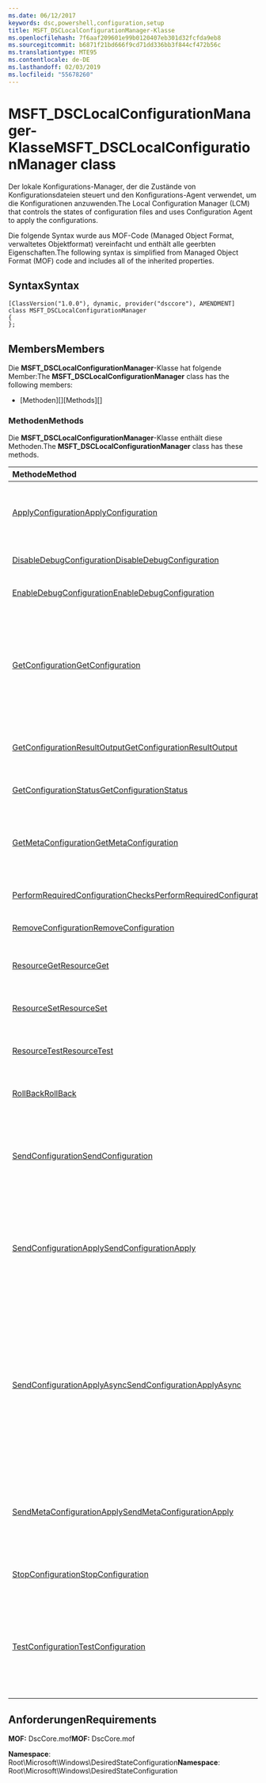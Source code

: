 ```yaml
---
ms.date: 06/12/2017
keywords: dsc,powershell,configuration,setup
title: MSFT_DSCLocalConfigurationManager-Klasse
ms.openlocfilehash: 7f6aaf209601e99b0120407eb301d32fcfda9eb8
ms.sourcegitcommit: b6871f21bd666f9cd71dd336bb3f844cf472b56c
ms.translationtype: MTE95
ms.contentlocale: de-DE
ms.lasthandoff: 02/03/2019
ms.locfileid: "55678260"
---
```

# <a name="msftdsclocalconfigurationmanager-class"></a><span data-ttu-id="9dc2a-103">MSFT_DSCLocalConfigurationManager-Klasse</span><span class="sxs-lookup"><span data-stu-id="9dc2a-103">MSFT_DSCLocalConfigurationManager class</span></span>

<span data-ttu-id="9dc2a-104">Der lokale Konfigurations-Manager, der die Zustände von Konfigurationsdateien steuert und den Konfigurations-Agent verwendet, um die Konfigurationen anzuwenden.</span><span class="sxs-lookup"><span data-stu-id="9dc2a-104">The Local Configuration Manager (LCM) that controls the states of configuration files and uses Configuration Agent to apply the configurations.</span></span>

<span data-ttu-id="9dc2a-105">Die folgende Syntax wurde aus MOF-Code (Managed Object Format, verwaltetes Objektformat) vereinfacht und enthält alle geerbten Eigenschaften.</span><span class="sxs-lookup"><span data-stu-id="9dc2a-105">The following syntax is simplified from Managed Object Format (MOF) code and includes all of the inherited properties.</span></span>

## <a name="syntax"></a><span data-ttu-id="9dc2a-106">Syntax</span><span class="sxs-lookup"><span data-stu-id="9dc2a-106">Syntax</span></span>

```
[ClassVersion("1.0.0"), dynamic, provider("dsccore"), AMENDMENT]
class MSFT_DSCLocalConfigurationManager
{
};
```

## <a name="members"></a><span data-ttu-id="9dc2a-107">Members</span><span class="sxs-lookup"><span data-stu-id="9dc2a-107">Members</span></span>

<span data-ttu-id="9dc2a-108">Die **MSFT_DSCLocalConfigurationManager**-Klasse hat folgende Member:</span><span class="sxs-lookup"><span data-stu-id="9dc2a-108">The **MSFT_DSCLocalConfigurationManager** class has the following members:</span></span>

- <span data-ttu-id="9dc2a-109">[Methoden][]</span><span class="sxs-lookup"><span data-stu-id="9dc2a-109">[Methods][]</span></span>

### <a name="methods"></a><span data-ttu-id="9dc2a-110">Methoden</span><span class="sxs-lookup"><span data-stu-id="9dc2a-110">Methods</span></span>

<span data-ttu-id="9dc2a-111">Die **MSFT_DSCLocalConfigurationManager**-Klasse enthält diese Methoden.</span><span class="sxs-lookup"><span data-stu-id="9dc2a-111">The **MSFT_DSCLocalConfigurationManager** class has these methods.</span></span>

|<span data-ttu-id="9dc2a-112">Methode</span><span class="sxs-lookup"><span data-stu-id="9dc2a-112">Method</span></span> |<span data-ttu-id="9dc2a-113">Beschreibung</span><span class="sxs-lookup"><span data-stu-id="9dc2a-113">Description</span></span> |
|:--- |:---|
| [<span data-ttu-id="9dc2a-114">ApplyConfiguration</span><span class="sxs-lookup"><span data-stu-id="9dc2a-114">ApplyConfiguration</span></span>](msft-dsclocalconfigurationmanager-applyconfiguration.md)| <span data-ttu-id="9dc2a-115">Verwendet den Konfigurations-Agent, um die ausstehende Konfiguration anzuwenden.</span><span class="sxs-lookup"><span data-stu-id="9dc2a-115">Uses the Configuration Agent to apply the configuration that is pending.</span></span>|
| [<span data-ttu-id="9dc2a-116">DisableDebugConfiguration</span><span class="sxs-lookup"><span data-stu-id="9dc2a-116">DisableDebugConfiguration</span></span>](msft-dsclocalconfigurationmanager-disabledebugconfiguration.md)| <span data-ttu-id="9dc2a-117">Deaktiviert das Debuggen von DSC-Ressourcen.</span><span class="sxs-lookup"><span data-stu-id="9dc2a-117">Disables DSC resource debugging.</span></span>|
| [<span data-ttu-id="9dc2a-118">EnableDebugConfiguration</span><span class="sxs-lookup"><span data-stu-id="9dc2a-118">EnableDebugConfiguration</span></span>](msft-dsclocalconfigurationmanager-enabledebugconfiguration.md)| <span data-ttu-id="9dc2a-119">Aktiviert das Debuggen von DSC-Ressourcen.</span><span class="sxs-lookup"><span data-stu-id="9dc2a-119">Enables DSC resource debugging.</span></span>|
| [<span data-ttu-id="9dc2a-120">GetConfiguration</span><span class="sxs-lookup"><span data-stu-id="9dc2a-120">GetConfiguration</span></span>](msft-dsclocalconfigurationmanager-getconfiguration.md)| <span data-ttu-id="9dc2a-121">Sendet das Konfigurationsdokument an den verwalteten Knoten und verwendet die **Get**-Methode des Konfigurations-Agents, um die Konfiguration anzuwenden.</span><span class="sxs-lookup"><span data-stu-id="9dc2a-121">Sends the configuration document to the managed node and uses the **Get** method of the Configuration Agent to apply the configuration.</span></span>|
| [<span data-ttu-id="9dc2a-122">GetConfigurationResultOutput</span><span class="sxs-lookup"><span data-stu-id="9dc2a-122">GetConfigurationResultOutput</span></span>](msft-dsclocalconfigurationmanager-getconfigurationresultoutput.md)| <span data-ttu-id="9dc2a-123">Ruft die Konfigurations-Agent-Ausgabe im Zusammenhang mit einem bestimmten Auftrag ab.</span><span class="sxs-lookup"><span data-stu-id="9dc2a-123">Gets the Configuration Agent output relating to a specific job.</span></span>|
| [<span data-ttu-id="9dc2a-124">GetConfigurationStatus</span><span class="sxs-lookup"><span data-stu-id="9dc2a-124">GetConfigurationStatus</span></span>](msft-dsclocalconfigurationmanager-getconfigurationstatus.md)| <span data-ttu-id="9dc2a-125">Abrufen des Konfigurationsstatusverlaufs.</span><span class="sxs-lookup"><span data-stu-id="9dc2a-125">Get the configuration status history.</span></span>|
| [<span data-ttu-id="9dc2a-126">GetMetaConfiguration</span><span class="sxs-lookup"><span data-stu-id="9dc2a-126">GetMetaConfiguration</span></span>](msft-dsclocalconfigurationmanager-getmetaconfiguration.md)| <span data-ttu-id="9dc2a-127">Ruft die Einstellungen des lokalen Konfigurations-Managers ab, die zur Steuerung des Konfigurations-Agents verwendet werden.</span><span class="sxs-lookup"><span data-stu-id="9dc2a-127">Gets the LCM settings that are used to control Configuration Agent.</span></span>|
| [<span data-ttu-id="9dc2a-128">PerformRequiredConfigurationChecks</span><span class="sxs-lookup"><span data-stu-id="9dc2a-128">PerformRequiredConfigurationChecks</span></span>](msft-dsclocalconfigurationmanager-performrequiredconfigurationchecks.md)| <span data-ttu-id="9dc2a-129">Startet die Konsistenzprüfung.</span><span class="sxs-lookup"><span data-stu-id="9dc2a-129">Starts the consistency check.</span></span>|
| [<span data-ttu-id="9dc2a-130">RemoveConfiguration</span><span class="sxs-lookup"><span data-stu-id="9dc2a-130">RemoveConfiguration</span></span>](msft-dsclocalconfigurationmanager-removeconfiguration.md)| <span data-ttu-id="9dc2a-131">Entfernt die Konfigurationsdateien.</span><span class="sxs-lookup"><span data-stu-id="9dc2a-131">Removes the configuration files.</span></span>|
| [<span data-ttu-id="9dc2a-132">ResourceGet</span><span class="sxs-lookup"><span data-stu-id="9dc2a-132">ResourceGet</span></span>](msft-dsclocalconfigurationmanager-resourceget.md)| <span data-ttu-id="9dc2a-133">Ruft direkt die **Get**-Methode einer DSC-Ressource auf.</span><span class="sxs-lookup"><span data-stu-id="9dc2a-133">Directly calls the **Get** method of a DSC resource.</span></span>|
| [<span data-ttu-id="9dc2a-134">ResourceSet</span><span class="sxs-lookup"><span data-stu-id="9dc2a-134">ResourceSet</span></span>](msft-dsclocalconfigurationmanager-resourceset.md)| <span data-ttu-id="9dc2a-135">Ruft direkt die **Set**-Methode einer DSC-Ressource auf.</span><span class="sxs-lookup"><span data-stu-id="9dc2a-135">Directly calls the **Set** method of a DSC resource.</span></span>|
| [<span data-ttu-id="9dc2a-136">ResourceTest</span><span class="sxs-lookup"><span data-stu-id="9dc2a-136">ResourceTest</span></span>](msft-dsclocalconfigurationmanager-resourcetest.md)| <span data-ttu-id="9dc2a-137">Ruft direkt die **Test**-Methode einer DSC-Ressource auf.</span><span class="sxs-lookup"><span data-stu-id="9dc2a-137">Directly calls the **Test** method of a DSC resource.</span></span>|
| [<span data-ttu-id="9dc2a-138">RollBack</span><span class="sxs-lookup"><span data-stu-id="9dc2a-138">RollBack</span></span>](msft-dsclocalconfigurationmanager-rollback.md)| <span data-ttu-id="9dc2a-139">Führt einen Rollback zu einer vorherigen Konfiguration aus.</span><span class="sxs-lookup"><span data-stu-id="9dc2a-139">Rolls back to a previous configuration.</span></span>|
| [<span data-ttu-id="9dc2a-140">SendConfiguration</span><span class="sxs-lookup"><span data-stu-id="9dc2a-140">SendConfiguration</span></span>](msft-dsclocalconfigurationmanager-sendconfiguration.md)| <span data-ttu-id="9dc2a-141">Sendet das Konfigurationsdokument an den verwalteten Knoten und speichert es als ausstehende Änderung.</span><span class="sxs-lookup"><span data-stu-id="9dc2a-141">Sends the configuration document to the managed node and saves it as a pending change.</span></span>|
| [<span data-ttu-id="9dc2a-142">SendConfigurationApply</span><span class="sxs-lookup"><span data-stu-id="9dc2a-142">SendConfigurationApply</span></span>](msft-dsclocalconfigurationmanager-sendconfigurationapply.md)| <span data-ttu-id="9dc2a-143">Sendet das Konfigurationsdokument an den verwalteten Knoten und verwendet den Konfigurations-Agent zum Anwenden der Konfiguration.</span><span class="sxs-lookup"><span data-stu-id="9dc2a-143">Sends the configuration document to the managed node and uses the Configuration Agent to apply the configuration.</span></span>|
| [<span data-ttu-id="9dc2a-144">SendConfigurationApplyAsync</span><span class="sxs-lookup"><span data-stu-id="9dc2a-144">SendConfigurationApplyAsync</span></span>](msft-dsclocalconfigurationmanager-sendconfigurationapplyasync.md)| <span data-ttu-id="9dc2a-145">Senden des Konfigurationsdokuments an den verwalteten Knoten und Beginnen mit der Verwendung des Konfigurations-Agents zum Anwenden der Konfiguration.</span><span class="sxs-lookup"><span data-stu-id="9dc2a-145">Send the configuration document to the managed node and start using the Configuration Agent to apply the configuration.</span></span> <span data-ttu-id="9dc2a-146">Verwenden Sie „GetConfigurationResultOutput“, um Ergebnisausgaben abzurufen.</span><span class="sxs-lookup"><span data-stu-id="9dc2a-146">Use GetConfigurationResultOutput to retrieve result output.</span></span>|
| [<span data-ttu-id="9dc2a-147">SendMetaConfigurationApply</span><span class="sxs-lookup"><span data-stu-id="9dc2a-147">SendMetaConfigurationApply</span></span>](msft-dsclocalconfigurationmanager-sendmetaconfigurationapply.md)| <span data-ttu-id="9dc2a-148">Legt die Einstellungen des lokalen Konfigurations-Managers fest, die zur Steuerung des Konfigurations-Agents verwendet werden.</span><span class="sxs-lookup"><span data-stu-id="9dc2a-148">Sets the LCM settings that are used to control the Configuration Agent.</span></span>|
| [<span data-ttu-id="9dc2a-149">StopConfiguration</span><span class="sxs-lookup"><span data-stu-id="9dc2a-149">StopConfiguration</span></span>](msft-dsclocalconfigurationmanager-stopconfiguration.md)| <span data-ttu-id="9dc2a-150">Beende die Konfiguration, die gerade ausgeführt wird.</span><span class="sxs-lookup"><span data-stu-id="9dc2a-150">Stops the configuration that is in progress.</span></span>|
| [<span data-ttu-id="9dc2a-151">TestConfiguration</span><span class="sxs-lookup"><span data-stu-id="9dc2a-151">TestConfiguration</span></span>](msft-dsclocalconfigurationmanager-testconfiguration.md)| <span data-ttu-id="9dc2a-152">Sendet das Konfigurationsdokument an den verwalteten Knoten und überprüft die aktuelle Konfiguration anhand dieses Dokuments.</span><span class="sxs-lookup"><span data-stu-id="9dc2a-152">Sends the configuration document to the managed node and verifies the current configuration against the document.</span></span>|

## <a name="requirements"></a><span data-ttu-id="9dc2a-153">Anforderungen</span><span class="sxs-lookup"><span data-stu-id="9dc2a-153">Requirements</span></span>

<span data-ttu-id="9dc2a-154">**MOF:** DscCore.mof</span><span class="sxs-lookup"><span data-stu-id="9dc2a-154">**MOF:** DscCore.mof</span></span>

<span data-ttu-id="9dc2a-155">**Namespace**: Root\Microsoft\Windows\DesiredStateConfiguration</span><span class="sxs-lookup"><span data-stu-id="9dc2a-155">**Namespace**: Root\Microsoft\Windows\DesiredStateConfiguration</span></span>